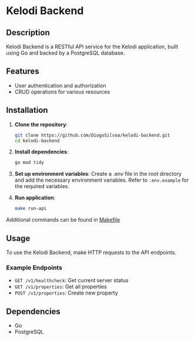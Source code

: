 # Kelodi Backend

## Description

Kelodi Backend is a RESTful API service for the Kelodi application, built using Go and backed by a PostgreSQL database.

## Features

- User authentication and authorization
- CRUD operations for various resources

## Installation

1. **Clone the repository**:

   ```sh
   git clone https://github.com/DiogoSilvaa/kelodi-backend.git
   cd kelodi-backend
   ```

2. **Install dependencies**:

   ```sh
   go mod tidy
   ```

3. **Set up environment variables**:
   Create a .env file in the root directory and add the necessary environment variables. Refer to `.env.example` for the required variables.

4. **Run application**:

   ```sh
   make run-api
   ```

Additional commands can be found in [Makefile](Makefile)

## Usage

To use the Kelodi Backend, make HTTP requests to the API endpoints.

### Example Endpoints

- `GET /v1/healthcheck`: Get current server status
- `GET /v1/properties`: Get all properties
- `POST /v1/properties`: Create new property

## Dependencies

- Go
- PostgreSQL

